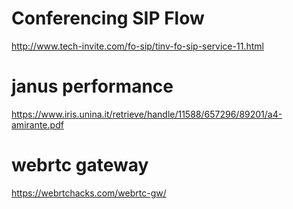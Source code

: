 # Conferencing SIP Flow
http://www.tech-invite.com/fo-sip/tinv-fo-sip-service-11.html


# janus performance
https://www.iris.unina.it/retrieve/handle/11588/657296/89201/a4-amirante.pdf

# webrtc gateway
https://webrtchacks.com/webrtc-gw/
